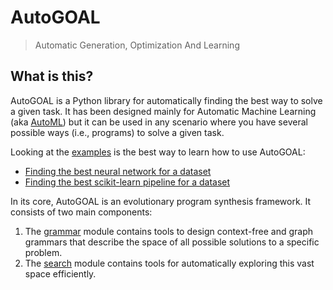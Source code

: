 # AutoGOAL

> Automatic Generation, Optimization And Learning

## What is this?

AutoGOAL is a Python library for automatically finding the best way to solve a given task.
It has been designed mainly for Automatic Machine Learning (aka [AutoML](https://www.automl.org))
but it can be used in any scenario where you have several possible ways (i.e., programs) to solve a given task.

Looking at the [examples](autogoal/examples) is the best way to learn how to use AutoGOAL:

- [Finding the best neural network for a dataset](autogoal/examples/keras_text_classifier.py)
- [Finding the best scikit-learn pipeline for a dataset](autogoal/examples/sklearn_simple_grammar.py)

In its core, AutoGOAL is an evolutionary program synthesis framework. It consists
of two main components:

1. The [grammar](autogoal/grammar) module contains tools to design context-free and graph grammars that describe the space of all possible solutions to a specific problem.
2. The [search](autogoal/search) module contains tools for automatically exploring this vast space efficiently.

